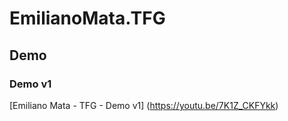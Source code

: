 # EmilianoMata.TFG

## Demo

### Demo v1
[Emiliano Mata - TFG - Demo v1] (https://youtu.be/7K1Z_CKFYkk)
